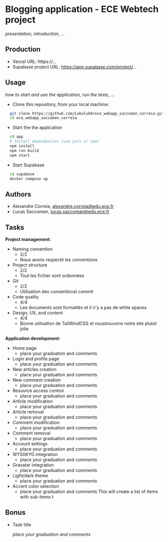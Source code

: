 # Blogging application - ECE Webtech project

*presentation, introduction, ...*

## Production

- Vercel URL: https://...
- Supabase project URL: https://app.supabase.com/project/...

## Usage

*how to start and use the application, run the tests, ...*

- Clone this repository, from your local machine:

``` bash
  git clone https://github.com/Lukuluk0/ece_webapp_saccoman_correia.git
  cd ece_webapp_saccoman_correia
```

- Start the the application

```bash
  cd app
  # Install dependencies (use yarn or npm)
  npm install
  npm run build
  npm start
```

- Start Supabase

```bash
  cd supabase
  docker compose up
```

## Authors

- Alexandre Correia, alexandre.correia@edu.ece.fr
- Lucas Saccoman, lucas.saccoman@edu.ece.fr

## Tasks

**Project management:**

- Naming convention
  - 2/2
  - Nous avons respecté les conventions
- Project structure
  - 2/2
  - Tout les fichier sont ordonnées
- Git
  - 2/2
  - Utilisation des conventional commit
- Code quality
  - 4/4
  - Les documents sont formattés et il n'y a pas de white spaces
- Design, UX, and content
  - 4/4
  - Bonne utilisation de TailWindCSS et noustrouvons notre site plutot jolie

**Application development:**

- Home page
  - place your graduation and comments
- Login and profile page
  - place your graduation and comments
- New articles creation
  - place your graduation and comments
- New comment creation
  - place your graduation and comments
- Resource access control
  - place your graduation and comments
- Article modification
  - place your graduation and comments
- Article removal
  - place your graduation and comments
- Comment modification
  - place your graduation and comments
- Comment removal
  - place your graduation and comments
- Account settings
  - place your graduation and comments
- WYSIWYG integration
  - place your graduation and comments
- Gravatar integration
  - place your graduation and comments
- Light/dark theme
  - place your graduation and comments
- Accent color selection
  - place your graduation and comments
This will create a list of items with sub-items t

## Bonus

- Task title

  *place your graduation and comments*
